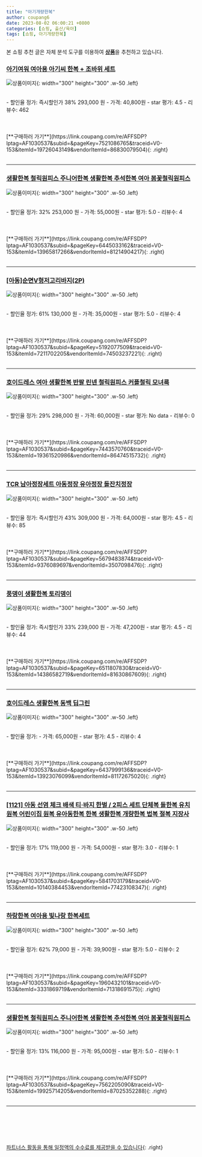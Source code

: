 ```yaml
---
title: "아기개량한복"
author: coupang6
date: 2023-08-02 06:00:21 +0800
categories: [쇼핑, 출산/육아]
tags: [쇼핑, 아기개량한복]
---
```


본 쇼핑 추천 글은 자체 분석 도구를 이용하여 [**상품**](https://link.coupang.com/a/bao1ui)을 추천하고 있습니다.

### [아기여워 여아용 아기씨 한복 + 조바위 세트](https://link.coupang.com/re/AFFSDP?lptag=AF1030537&subid=&pageKey=7521086765&traceid=V0-153&itemId=19726043149&vendorItemId=86830079504)

![상품이미지](https://thumbnail6.coupangcdn.com/thumbnails/remote/230x230ex/image/vendor_inventory/e940/921b45ea4cba6daf16a4092c518c3b9845000e6a2529d75f14cf1b4998c3.png){: width="300" height="300" .w-50 .left}


<br>
- 할인율 정가: 즉시할인가 38%  293,000   원
- 가격: 40,800원
- star 평가: 4.5
- 리뷰수: 462
<br>
<br>
<br>
<br>
[**구매하러 가기**](https://link.coupang.com/re/AFFSDP?lptag=AF1030537&subid=&pageKey=7521086765&traceid=V0-153&itemId=19726043149&vendorItemId=86830079504){: .right}
<br>
<br>

---

### [생활한복 철릭원피스 주니어한복 생활한복 추석한복 여아 봄꽃철릭원피스](https://link.coupang.com/re/AFFSDP?lptag=AF1030537&subid=&pageKey=6445033162&traceid=V0-153&itemId=13965817266&vendorItemId=81214904217)

![상품이미지](https://thumbnail7.coupangcdn.com/thumbnails/remote/230x230ex/image/vendor_inventory/73b0/03d1e2005dbf9b9240e0b2a9cc56dd353d29457efbff5a87186fef75348b.png){: width="300" height="300" .w-50 .left}


<br>
- 할인율 정가: 32%  253,000   원
- 가격: 55,000원
- star 평가: 5.0
- 리뷰수: 4
<br>
<br>
<br>
<br>
[**구매하러 가기**](https://link.coupang.com/re/AFFSDP?lptag=AF1030537&subid=&pageKey=6445033162&traceid=V0-153&itemId=13965817266&vendorItemId=81214904217){: .right}
<br>
<br>

---

### [[아동]순면V형저고리바지(2P)](https://link.coupang.com/re/AFFSDP?lptag=AF1030537&subid=&pageKey=5192077509&traceid=V0-153&itemId=7211702205&vendorItemId=74503237221)

![상품이미지](https://thumbnail10.coupangcdn.com/thumbnails/remote/230x230ex/image/vendor_inventory/f79c/fc9c539132c539e6ede7601e0c23510a57e01693f120d8cc2a46eb255b65.JPG){: width="300" height="300" .w-50 .left}


<br>
- 할인율 정가: 61%  130,000   원
- 가격: 35,000원
- star 평가: 5.0
- 리뷰수: 4
<br>
<br>
<br>
<br>
[**구매하러 가기**](https://link.coupang.com/re/AFFSDP?lptag=AF1030537&subid=&pageKey=5192077509&traceid=V0-153&itemId=7211702205&vendorItemId=74503237221){: .right}
<br>
<br>

---

### [호이드레스 여아 생활한복 반팔 린넨 철릭원피스 커플철릭 모녀룩](https://link.coupang.com/re/AFFSDP?lptag=AF1030537&subid=&pageKey=7443570760&traceid=V0-153&itemId=19361520986&vendorItemId=86474515732)

![상품이미지](https://thumbnail6.coupangcdn.com/thumbnails/remote/230x230ex/image/vendor_inventory/1504/4b5e6b18bf288f14ab72e1d15541d0b167d0660a4fd1d9dada87a886370d.png){: width="300" height="300" .w-50 .left}


<br>
- 할인율 정가: 29%  298,000   원
- 가격: 60,000원
- star 평가: No data
- 리뷰수: 0
<br>
<br>
<br>
<br>
[**구매하러 가기**](https://link.coupang.com/re/AFFSDP?lptag=AF1030537&subid=&pageKey=7443570760&traceid=V0-153&itemId=19361520986&vendorItemId=86474515732){: .right}
<br>
<br>

---

### [TCR 남아정장세트 아동정장 유아정장 돌잔치정장](https://link.coupang.com/re/AFFSDP?lptag=AF1030537&subid=&pageKey=5679483874&traceid=V0-153&itemId=9376089697&vendorItemId=3507098476)

![상품이미지](https://thumbnail7.coupangcdn.com/thumbnails/remote/230x230ex/image/vendor_inventory/aae9/d3107b144a94ac8cd9cb0839054f5e512a0766d7f245e9892f453eccf49d.jpg){: width="300" height="300" .w-50 .left}


<br>
- 할인율 정가: 즉시할인가 43%  309,000   원
- 가격: 64,000원
- star 평가: 4.5
- 리뷰수: 85
<br>
<br>
<br>
<br>
[**구매하러 가기**](https://link.coupang.com/re/AFFSDP?lptag=AF1030537&subid=&pageKey=5679483874&traceid=V0-153&itemId=9376089697&vendorItemId=3507098476){: .right}
<br>
<br>

---

### [풍뎅이 생활한복 토리뎅이](https://link.coupang.com/re/AFFSDP?lptag=AF1030537&subid=&pageKey=6511807830&traceid=V0-153&itemId=14386582719&vendorItemId=81630867609)

![상품이미지](https://thumbnail7.coupangcdn.com/thumbnails/remote/230x230ex/image/vendor_inventory/119f/6fb2217ec6967d2389edd1a29d67d2985701237cf78d36ce0faa13911013.jpg){: width="300" height="300" .w-50 .left}


<br>
- 할인율 정가: 즉시할인가 33%  239,000   원
- 가격: 47,200원
- star 평가: 4.5
- 리뷰수: 44
<br>
<br>
<br>
<br>
[**구매하러 가기**](https://link.coupang.com/re/AFFSDP?lptag=AF1030537&subid=&pageKey=6511807830&traceid=V0-153&itemId=14386582719&vendorItemId=81630867609){: .right}
<br>
<br>

---

### [호이드레스 생활한복 동백 딥그린](https://link.coupang.com/re/AFFSDP?lptag=AF1030537&subid=&pageKey=6437999136&traceid=V0-153&itemId=13923076099&vendorItemId=81172675020)

![상품이미지](https://thumbnail8.coupangcdn.com/thumbnails/remote/230x230ex/image/vendor_inventory/f19a/f30cff118a5eb4867b4242f6bd54d408e037ac27f2e6e12b273da5a1b7bc.png){: width="300" height="300" .w-50 .left}


<br>
- 할인율 정가: 
- 가격: 65,000원
- star 평가: 4.5
- 리뷰수: 4
<br>
<br>
<br>
<br>
[**구매하러 가기**](https://link.coupang.com/re/AFFSDP?lptag=AF1030537&subid=&pageKey=6437999136&traceid=V0-153&itemId=13923076099&vendorItemId=81172675020){: .right}
<br>
<br>

---

### [[1121] 아동 선염 체크 배색 티·바지 한벌 / 2피스 세트 단체복 돌한복 유치원복 어린이집 원복 유아동한복 한복 생활한복 개량한복 법복 절복 지장사](https://link.coupang.com/re/AFFSDP?lptag=AF1030537&subid=&pageKey=5841703179&traceid=V0-153&itemId=10140384453&vendorItemId=77423108347)

![상품이미지](https://thumbnail6.coupangcdn.com/thumbnails/remote/230x230ex/image/vendor_inventory/347f/0aa0a0c435a87a15263ecf8bb432339cc5983bb81a9eaef560990bb6ff22.png){: width="300" height="300" .w-50 .left}


<br>
- 할인율 정가: 17%  119,000   원
- 가격: 54,000원
- star 평가: 3.0
- 리뷰수: 1
<br>
<br>
<br>
<br>
[**구매하러 가기**](https://link.coupang.com/re/AFFSDP?lptag=AF1030537&subid=&pageKey=5841703179&traceid=V0-153&itemId=10140384453&vendorItemId=77423108347){: .right}
<br>
<br>

---

### [하랑한복 여아용 빛나랑 한복세트](https://link.coupang.com/re/AFFSDP?lptag=AF1030537&subid=&pageKey=1960432101&traceid=V0-153&itemId=3331869719&vendorItemId=71318691575)

![상품이미지](https://thumbnail6.coupangcdn.com/thumbnails/remote/230x230ex/image/retail/images/314695395339406-7244fc3c-04d4-4f20-9faf-42d3c5722082.jpg){: width="300" height="300" .w-50 .left}


<br>
- 할인율 정가: 62%  79,000   원
- 가격: 39,900원
- star 평가: 5.0
- 리뷰수: 2
<br>
<br>
<br>
<br>
[**구매하러 가기**](https://link.coupang.com/re/AFFSDP?lptag=AF1030537&subid=&pageKey=1960432101&traceid=V0-153&itemId=3331869719&vendorItemId=71318691575){: .right}
<br>
<br>

---

### [생활한복 철릭원피스 주니어한복 생활한복 추석한복 여아 봄꽃철릭원피스](https://link.coupang.com/re/AFFSDP?lptag=AF1030537&subid=&pageKey=7562205090&traceid=V0-153&itemId=19925714205&vendorItemId=87025352288)

![상품이미지](https://thumbnail7.coupangcdn.com/thumbnails/remote/230x230ex/image/vendor_inventory/73b0/03d1e2005dbf9b9240e0b2a9cc56dd353d29457efbff5a87186fef75348b.png){: width="300" height="300" .w-50 .left}


<br>
- 할인율 정가: 13%  116,000   원
- 가격: 95,000원
- star 평가: 5.0
- 리뷰수: 1
<br>
<br>
<br>
<br>
[**구매하러 가기**](https://link.coupang.com/re/AFFSDP?lptag=AF1030537&subid=&pageKey=7562205090&traceid=V0-153&itemId=19925714205&vendorItemId=87025352288){: .right}
<br>
<br>

---
<br><br><br><br><br> [파트너스 활동을 통해 일정액의 수수료를 제공받을 수 있습니다](https://link.coupang.com/a/bao1ui){: .right}